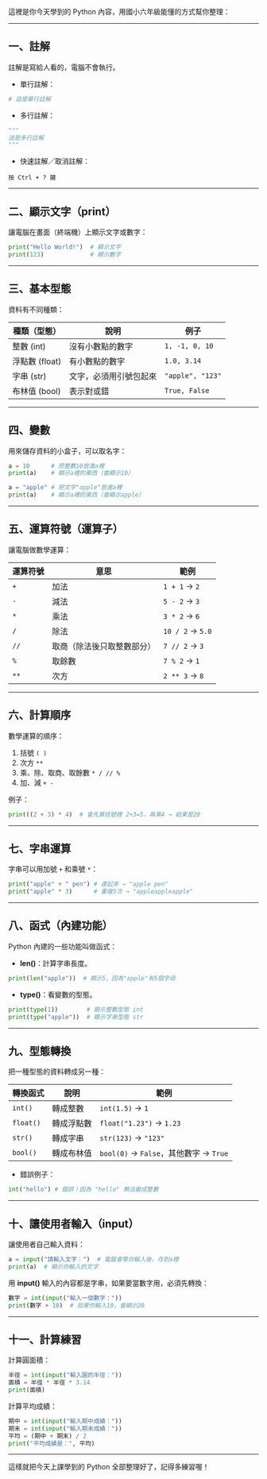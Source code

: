 這裡是你今天學到的 Python 內容，用國小六年級能懂的方式幫你整理：

---

## 一、註解

註解是寫給人看的，電腦不會執行。

- 單行註解：

```python
# 這是單行註解
```

- 多行註解：

```python
"""
這是多行註解
"""
```

- 快速註解／取消註解：

```
按 Ctrl + ? 鍵
```

---

## 二、顯示文字（print）

讓電腦在畫面（終端機）上顯示文字或數字：

```python
print("Hello World!")  # 顯示文字
print(123)             # 顯示數字
```

---

## 三、基本型態

資料有不同種類：

| 種類（型態）   | 說明                   | 例子             |
| -------------- | ---------------------- | ---------------- |
| 整數 (int)     | 沒有小數點的數字       | `1, -1, 0, 10`   |
| 浮點數 (float) | 有小數點的數字         | `1.0, 3.14`      |
| 字串 (str)     | 文字，必須用引號包起來 | `"apple", "123"` |
| 布林值 (bool)  | 表示對或錯             | `True, False`    |

---

## 四、變數

用來儲存資料的小盒子，可以取名字：

```python
a = 10      # 把整數10放進a裡
print(a)    # 顯示a裡的東西（會顯示10）

a = "apple" # 把文字"apple"放進a裡
print(a)    # 顯示a裡的東西（會顯示apple）
```

---

## 五、運算符號（運算子）

讓電腦做數學運算：

| 運算符號 | 意思                       | 範例             |
| -------- | -------------------------- | ---------------- |
| `+`      | 加法                       | `1 + 1` → `2`    |
| `-`      | 減法                       | `5 - 2` → `3`    |
| `*`      | 乘法                       | `3 * 2` → `6`    |
| `/`      | 除法                       | `10 / 2` → `5.0` |
| `//`     | 取商（除法後只取整數部分） | `7 // 2` → `3`   |
| `%`      | 取餘數                     | `7 % 2` → `1`    |
| `**`     | 次方                       | `2 ** 3` → `8`   |

---

## 六、計算順序

數學運算的順序：

1. 括號 `( )`
2. 次方 `**`
3. 乘、除、取商、取餘數 `* / // %`
4. 加、減 `+ -`

例子：

```python
print((2 + 3) * 4)  # 會先算括號裡 2+3=5，再乘4 → 結果是20
```

---

## 七、字串運算

字串可以用加號 `+` 和乘號 `*`：

```python
print("apple" + " pen") # 連起來 → "apple pen"
print("apple" * 3)      # 重複3次 → "appleappleapple"
```

---

## 八、函式（內建功能）

Python 內建的一些功能叫做函式：

- **len()**：計算字串長度。

```python
print(len("apple"))  # 顯示5，因為"apple"有5個字母
```

- **type()**：看變數的型態。

```python
print(type(1))        # 顯示整數型態 int
print(type("apple"))  # 顯示字串型態 str
```

---

## 九、型態轉換

把一種型態的資料轉成另一種：

| 轉換函式  | 說明       | 範例                                   |
| --------- | ---------- | -------------------------------------- |
| `int()`   | 轉成整數   | `int(1.5)` → `1`                       |
| `float()` | 轉成浮點數 | `float("1.23")` → `1.23`               |
| `str()`   | 轉成字串   | `str(123)` → `"123"`                   |
| `bool()`  | 轉成布林值 | `bool(0)` → `False`，其他數字 → `True` |

- 錯誤例子：

```python
int("hello") # 錯誤！因為 "hello" 無法變成整數
```

---

## 十、讓使用者輸入（input）

讓使用者自己輸入資料：

```python
a = input("請輸入文字：")  # 電腦會等你輸入後，存到a裡
print(a)  # 顯示你輸入的文字
```

用 **input()** 輸入的內容都是字串，如果要當數字用，必須先轉換：

```python
數字 = int(input("輸入一個數字："))
print(數字 + 10)  # 如果你輸入10，會顯示20
```

---

## 十一、計算練習

計算圓面積：

```python
半徑 = int(input("輸入圓的半徑："))
面積 = 半徑 * 半徑 * 3.14
print(面積)
```

計算平均成績：

```python
期中 = int(input("輸入期中成績："))
期末 = int(input("輸入期末成績："))
平均 = (期中 + 期末) / 2
print("平均成績是：", 平均)
```

---

這樣就把今天上課學到的 Python 全部整理好了，記得多練習喔！
